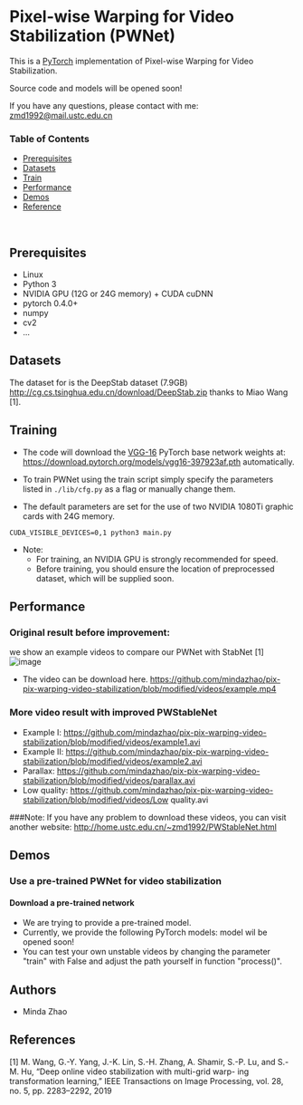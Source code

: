 # Pixel-wise Warping for Video Stabilization (PWNet)
This is a [PyTorch](http://pytorch.org/) implementation of Pixel-wise Warping for Video Stabilization.

Source code and models will be opened soon!

If you have any questions, please contact with me:
zmd1992@mail.ustc.edu.cn

### Table of Contents
- <a href='#Prerequisites'>Prerequisites</a>
- <a href='#datasets'>Datasets</a>
- <a href='#training-ssd'>Train</a>
- <a href='#performance'>Performance</a>
- <a href='#demos'>Demos</a>
- <a href='#references'>Reference</a>

&nbsp;
&nbsp;
&nbsp;
&nbsp;

## Prerequisites
- Linux
- Python 3
- NVIDIA GPU (12G or 24G memory) + CUDA cuDNN
- pytorch 0.4.0+
- numpy
- cv2
- ...

## Datasets
The dataset for is the DeepStab dataset (7.9GB) http://cg.cs.tsinghua.edu.cn/download/DeepStab.zip thanks to Miao Wang [1]. 

## Training 
- The code will download the [VGG-16](https://arxiv.org/abs/1409.1556) PyTorch base network weights at:             https://download.pytorch.org/models/vgg16-397923af.pth automatically.

- To train PWNet using the train script simply specify the parameters listed in `./lib/cfg.py` as a flag or manually change them.
- The default parameters are set for the use of two NVIDIA 1080Ti graphic cards with 24G memory.

```Shell
CUDA_VISIBLE_DEVICES=0,1 python3 main.py
```

- Note:
  * For training, an NVIDIA GPU is strongly recommended for speed.
  * Before training, you should ensure the location of preprocessed dataset, which will be supplied soon.


## Performance



### Original result before improvement:
we show an example videos to compare our PWNet with StabNet [1]
![image](https://github.com/mindazhao/pix-pix-warping-video-stabilization/blob/modified/videos/example.gif)
- The video can be download here.
https://github.com/mindazhao/pix-pix-warping-video-stabilization/blob/modified/videos/example.mp4
### More video result with improved PWStableNet 
- Example I: https://github.com/mindazhao/pix-pix-warping-video-stabilization/blob/modified/videos/example1.avi
- Example II: https://github.com/mindazhao/pix-pix-warping-video-stabilization/blob/modified/videos/example2.avi
- Parallax: https://github.com/mindazhao/pix-pix-warping-video-stabilization/blob/modified/videos/parallax.avi
- Low quality: https://github.com/mindazhao/pix-pix-warping-video-stabilization/blob/modified/videos/Low quality.avi

###Note: If you have any problem to download these videos, you can visit another website: http://home.ustc.edu.cn/~zmd1992/PWStableNet.html



## Demos

### Use a pre-trained PWNet for video stabilization

#### Download a pre-trained network
- We are trying to provide a pre-trained model.
- Currently, we provide the following PyTorch models:
       model wil be opened soon!
- You can test your own unstable videos by changing the parameter "train" with False and adjust the path yourself in function "process()".
    




## Authors
- Minda Zhao

## References
[1] M. Wang, G.-Y. Yang, J.-K. Lin, S.-H. Zhang, A. Shamir, S.-P. Lu,
and S.-M. Hu, “Deep online video stabilization with multi-grid warp-
ing transformation learning,” IEEE Transactions on Image Processing,
vol. 28, no. 5, pp. 2283–2292, 2019